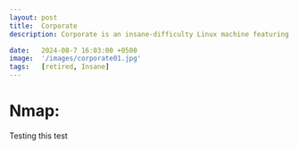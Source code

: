```yaml
---
layout: post
title:  Corporate
description: Corporate is an insane-difficulty Linux machine featuring a feature-rich web attack surface that requires chaining various vulnerabilities to bypass strict Content Security Policies (CSP) and steal an authentication cookie via Cross-Site Scripting (XSS). This results in staff-level access to internal web applications, from where a file-sharing service&amp;#039;s access controls can be bypassed to access other users&amp;#039; files. This leads to an onboarding document revealing the default password template. Password spraying the SSO endpoint returns valid credentials, which can be used to SSH into a workstation that authenticates via LDAP. Data in the user&amp;#039;s home directory can be used to brute force the pin to a Bitwarden vault, enabling the attacker to pass multi-factor authentication (MFA) on Gitea and enumerate private repositories, discovering a private key used to sign JWT tokens. Forging a token and authenticating as a user in the engineering group, the LDAP password is changed to obtain system access to the group and a docker socket, which is leveraged to obtain `root` privileges inside a `Proxmox` environment. The container is escaped using a private SSH key belonging to the sysadmin group. Finally, [CVE-2022-35508](https://nvd.nist.gov/vuln/detail/CVE-2022-35508) is used to exploit PVE and obtain access to the `root` account on the host machine.

date:   2024-08-7 16:03:00 +0500
image:  '/images/corporate01.jpg'
tags:   [retired, Insane]
---
```

# Nmap:
Testing this test